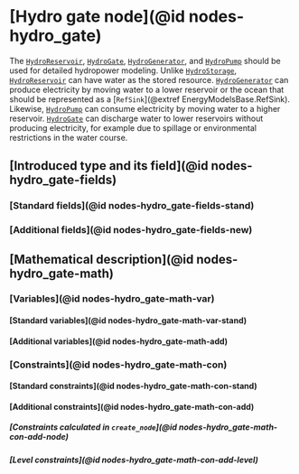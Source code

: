 # [Hydro gate node](@id nodes-hydro_gate)

The [`HydroReservoir`](@ref), [`HydroGate`](@ref), [`HydroGenerator`](@ref), and [`HydroPump`](@ref) should be used for detailed hydropower modeling.
Unlike [`HydroStorage`](@ref), [`HydroReservoir`](@ref) can have water as the stored resource.
[`HydroGenerator`](@ref) can produce electricity by moving water to a lower reservoir or the ocean that should be represented as a [`RefSink`](@extref EnergyModelsBase.RefSink).
Likewise, [`HydroPump`](@ref) can consume electricity by moving water to a higher reservoir.
[`HydroGate`](@ref) can discharge water to lower reservoirs without producing electricity, for example due to spillage or environmental restrictions in the water course.

## [Introduced type and its field](@id nodes-hydro_gate-fields)

### [Standard fields](@id nodes-hydro_gate-fields-stand)

### [Additional fields](@id nodes-hydro_gate-fields-new)

## [Mathematical description](@id nodes-hydro_gate-math)

### [Variables](@id nodes-hydro_gate-math-var)

#### [Standard variables](@id nodes-hydro_gate-math-var-stand)

#### [Additional variables](@id nodes-hydro_gate-math-add)

### [Constraints](@id nodes-hydro_gate-math-con)

#### [Standard constraints](@id nodes-hydro_gate-math-con-stand)

#### [Additional constraints](@id nodes-hydro_gate-math-con-add)

##### [Constraints calculated in `create_node`](@id nodes-hydro_gate-math-con-add-node)

##### [Level constraints](@id nodes-hydro_gate-math-con-add-level)

